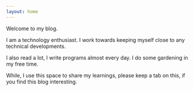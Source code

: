 ```yaml
---
layout: home
---
```


Welcome to my blog.

I am a technology enthusiast. I work towards keeping myself close to any technical developments.

I also read a lot, I write programs almost every day. I do some gardening in my free time.

While, I use this space to share my learnings, please keep a tab on this, if you find this blog interesting.

